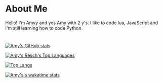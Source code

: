 # About Me

Hello! I'm Amyy and yes Amy with 2 y's. I like to code lua, JavaScript and I'm still learning how to code Python.

#

[![Amy's GitHub stats](https://github-readme-stats-vert-eight.vercel.app/api?username=TheEvilAmy&theme=dark&show_icons=true)](https://github.com/TheEvilAmy/github-readme-stats)

[![Amy's Resch's Top Languages](https:/github-readme-stats-vert-eight.vercel.app/api/top-langs/?username=TheEvilAmy&theme=dark&show_icons=true)](https://github.com/anuraghazra/github-readme-stats)

[![Top Langs](https://github-readme-stats-vert-eight.vercel.app/api/top-langs/?username=TheEvilAmy&layout=compact&theme=dark&show_icons=true)](https://github.com/anuraghazra/github-readme-stats)


[![Amy's's wakatime stats](https://github-readme-stats-vert-eight.vercel.app/api/wakatime?username=TheEvilAmy&theme=dark&show_icons=true)](https://github.com/anuraghazra/github-readme-stats)
